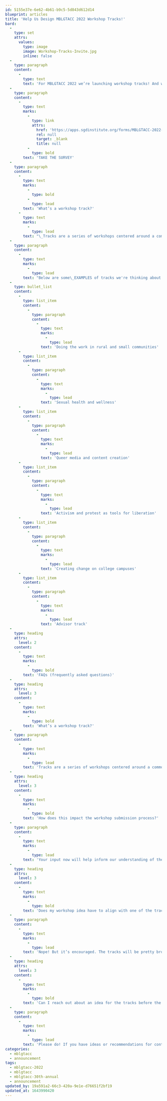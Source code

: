 ```yaml
---
id: 5155e37e-6e62-4b61-b9c5-5d843d612d14
blueprint: articles
title: 'Help Us Design MBLGTACC 2022 Workshop Tracks!'
bard:
  -
    type: set
    attrs:
      values:
        type: image
        image: Workshop-Tracks-Invite.jpg
        inline: false
  -
    type: paragraph
    content:
      -
        type: text
        text: 'For MBLGTACC 2022 we’re launching workshop tracks! And we want YOU to help us design them. Take our survey, covering content, categories, presenters, and more.'
  -
    type: paragraph
    content:
      -
        type: text
        marks:
          -
            type: link
            attrs:
              href: 'https://apps.sgdinstitute.org/forms/MBLGTACC-2022-Workshop-Track-Feedback'
              rel: null
              target: _blank
              title: null
          -
            type: bold
        text: 'TAKE THE SURVEY'
  -
    type: paragraph
    content:
      -
        type: text
        marks:
          -
            type: bold
          -
            type: lead
        text: 'What’s a workshop track?'
      -
        type: text
        marks:
          -
            type: lead
        text: "\_Tracks are a series of workshops centered around a common theme or topic. Tracks help shape the workshop content and aid attendees in choosing which workshops to attend based on their interests, area of focus, or future plans. (Check out the full FAQ below for more details)."
  -
    type: paragraph
    content:
      -
        type: text
        marks:
          -
            type: lead
        text: "Below are some\_EXAMPLES of tracks we're thinking about based on trends or long-standing patterns at the conference: "
  -
    type: bullet_list
    content:
      -
        type: list_item
        content:
          -
            type: paragraph
            content:
              -
                type: text
                marks:
                  -
                    type: lead
                text: 'Doing the work in rural and small communities'
      -
        type: list_item
        content:
          -
            type: paragraph
            content:
              -
                type: text
                marks:
                  -
                    type: lead
                text: 'Sexual health and wellness'
      -
        type: list_item
        content:
          -
            type: paragraph
            content:
              -
                type: text
                marks:
                  -
                    type: lead
                text: 'Queer media and content creation'
      -
        type: list_item
        content:
          -
            type: paragraph
            content:
              -
                type: text
                marks:
                  -
                    type: lead
                text: 'Activism and protest as tools for liberation'
      -
        type: list_item
        content:
          -
            type: paragraph
            content:
              -
                type: text
                marks:
                  -
                    type: lead
                text: 'Creating change on college campuses'
      -
        type: list_item
        content:
          -
            type: paragraph
            content:
              -
                type: text
                marks:
                  -
                    type: lead
                text: 'Advisor track'
  -
    type: heading
    attrs:
      level: 2
    content:
      -
        type: text
        marks:
          -
            type: bold
        text: 'FAQs (frequently asked questions)'
  -
    type: heading
    attrs:
      level: 3
    content:
      -
        type: text
        marks:
          -
            type: bold
        text: 'What’s a workshop track?'
  -
    type: paragraph
    content:
      -
        type: text
        marks:
          -
            type: lead
        text: 'Tracks are a series of workshops centered around a common theme or topic. Tracks help shape the workshop content and aid attendees in choosing which workshops to attend based on their interests, area of focus or future plans. Think of tracks like seasons of a TV show or podcast, there is a basic premise tying everything together but each episode covers something different or builds off of what happened in a previous episode.'
  -
    type: heading
    attrs:
      level: 3
    content:
      -
        type: text
        marks:
          -
            type: bold
        text: 'How does this impact the workshop submission process?'
  -
    type: paragraph
    content:
      -
        type: text
        marks:
          -
            type: lead
        text: 'Your input now will help inform our understanding of the broad interests of MBLGTACC attendees. We will be calling for workshop proposals later in the spring. In that workshop submission form, presenters will be asked if their session should be considered for inclusion in any of the tracks.'
  -
    type: heading
    attrs:
      level: 3
    content:
      -
        type: text
        marks:
          -
            type: bold
        text: 'Does my workshop idea have to align with one of the tracks?'
  -
    type: paragraph
    content:
      -
        type: text
        marks:
          -
            type: lead
        text: 'Nope! But it’s encouraged. The tracks will be pretty broad and expansive, so there’s likely at least one track your workshop could fall under. But it’s not required that you shape your workshop to match a track.'
  -
    type: heading
    attrs:
      level: 3
    content:
      -
        type: text
        marks:
          -
            type: bold
        text: 'Can I reach out about an idea for the tracks before the workshop submissions opens?'
  -
    type: paragraph
    content:
      -
        type: text
        marks:
          -
            type: lead
        text: 'Please do! If you have ideas or recommendations for content or presentations that should be included in a proposed or announced track, we’d love to hear about them! Contact R.B. Brooks (they/them), director of programs, at roze@sgdinstitute.org for questions or suggestions. '
categories:
  - mblgtacc
  - announcement
tags:
  - mblgtacc-2022
  - mblgtacc
  - mblgtacc-30th-annual
  - announcement
updated_by: 19a591a2-66c3-420a-9e1e-d76651f2bf19
updated_at: 1643990420
---
```

